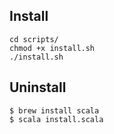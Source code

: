 ## Install

```
cd scripts/
chmod +x install.sh
./install.sh
```

## Uninstall


```
$ brew install scala
$ scala install.scala
```